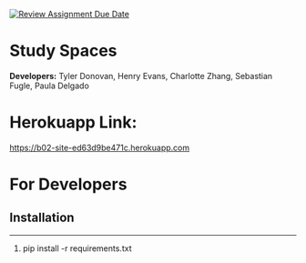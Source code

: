 [![Review Assignment Due Date](https://classroom.github.com/assets/deadline-readme-button-24ddc0f5d75046c5622901739e7c5dd533143b0c8e959d652212380cedb1ea36.svg)](https://classroom.github.com/a/xHnRfY9D)
# Study Spaces

__Developers:__ Tyler Donovan, Henry Evans, Charlotte Zhang, Sebastian Fugle, Paula Delgado

# Herokuapp Link: 
https://b02-site-ed63d9be471c.herokuapp.com

# For Developers

## Installation
___
1. pip install -r requirements.txt

